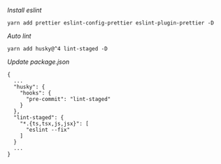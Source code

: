 _Install eslint_

```
yarn add prettier eslint-config-prettier eslint-plugin-prettier -D
```

_Auto lint_

```
yarn add husky@^4 lint-staged -D
```

_Update package.json_

```
{
  ...
  "husky": {
    "hooks": {
      "pre-commit": "lint-staged"
    }
  },
  "lint-staged": {
    "*.{ts,tsx,js,jsx}": [
      "eslint --fix"
    ]
  }
  ...
}
```
